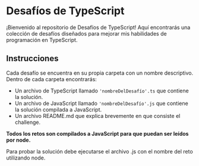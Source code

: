 # Desafíos de TypeScript

¡Bienvenido al repositorio de Desafíos de TypeScript! Aquí encontrarás una colección de desafíos diseñados para mejorar mis habilidades de programación en TypeScript.

## Instrucciones

Cada desafío se encuentra en su propia carpeta con un nombre descriptivo. Dentro de cada carpeta encontrarás:

- Un archivo de TypeScript llamado `'nombreDelDesafío'.ts` que contiene la solución.
- Un archivo de JavaScript llamado `'nombreDelDesafío'.js` que contiene la solución compilada a JavaScript.
- Un archivo README.md que explica brevemente en que consiste el challenge.

**Todos los retos son compilados a JavaScript para que puedan ser leídos por node.**

Para probar la solución debe ejecutarse el archivo .js con el nombre del reto utilizando node.
